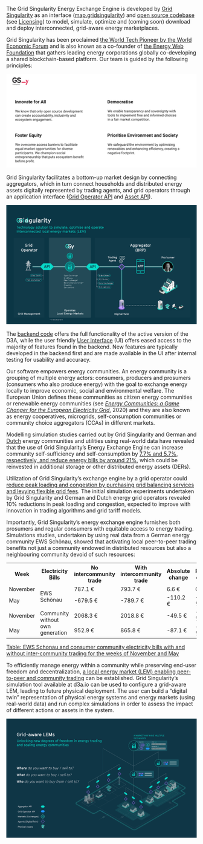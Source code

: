 The Grid Singularity Energy Exchange Engine is developed by [Grid Singularity](https://gridsingularity.com/) as an interface ([map.gridsingularity](https://map.gridsingularity.com/singularity-map)) and [open source codebase](https://github.com/gridsingularity/d3a) (see [Licensing](licensing.md)) to model, simulate, optimize and (coming soon) download and deploy interconnected, grid-aware energy marketplaces.

Grid Singularity has been proclaimed [the World Tech Pioneer by the World Economic Forum](https://www.weforum.org/organizations/grid-singularity-gmbh-gsy-gmbh) and is also known as a co-founder of [the Energy Web Foundation](https://www.energyweb.org/) that gathers leading energy corporations globally co-developing a shared blockchain-based platform. Our team is guided by the following principles:


![alt_text](img/vision-1.png)


Grid Singularity facilitates a bottom-up market design by connecting aggregators, which in turn connect households and distributed energy assets digitally represented by trading agents, and grid operators through an application interface ([Grid Operator API](grid-operator-api.md) and [Asset API](assets-api.md)). 


![alt_text](img/vision-2.png)


The [backend code](https://github.com/gridsingularity/d3a) offers the full functionality of the active version of the D3A, while the user friendly [User Interface](https://www.d3a.io/) (UI) offers eased access to the majority of features found in the backend. New features are typically developed in the backend first and are made available in the UI after internal testing for usability and accuracy. 

Our software empowers energy communities. An energy community is a grouping of multiple energy actors: consumers, producers and prosumers (consumers who also produce energy) with the goal to exchange energy locally to improve economic, social and environmental welfare. The European Union defines these communities as citizen energy communities or renewable energy communities (see _[Energy Communities: a Game Changer for the European Electricity Grid](https://gridsingularity.medium.com/energy-communities-a-game-changer-for-the-european-electricity-grid-fd588a3063b0)_, 2020) and they are also known as energy cooperatives, microgrids, self-consumption communities or community choice aggregators (CCAs) in different markets.

Modelling simulation studies carried out by Grid Singularity and German and [Dutch](https://gridsingularity.medium.com/an-energy-exchange-engine-for-local-energy-marketplaces-28d5be23705e) energy communities and utilities using real-world data have revealed that the use of Grid Singularity’s Energy Exchange Engine can increase community self-sufficiency and self-consumption by [7.7% and 5.7%, respectively, and reduce energy bills by around 21%](https://gridsingularity.medium.com/modelling-study-to-assess-the-potential-benefits-of-trading-in-and-between-local-energy-d721395ddd4b ), which could be reinvested in additional storage or other distributed energy assets (DERs).

Utilization of Grid Singularity’s exchange engine by a grid operator could [reduce peak loading and congestion by purchasing grid balancing services and levying flexible grid fees](https://gridsingularity.medium.com/energy-singularity-challenge-2020-testing-novel-grid-fee-models-and-intelligent-peer-to-peer-6a0d715a9063). The initial simulation experiments undertaken by Grid Singularity and German and Dutch energy grid operators revealed 10% reductions in peak loading and congestion, expected to improve with innovation in trading algorithms and grid tariff models.

Importantly, Grid Singularity’s energy exchange engine furnishes both prosumers and regular consumers with equitable access to energy trading. Simulations studies, undertaken by using real data from a German energy community EWS Schönau, showed that activating local peer-to-peer trading benefits not just a community endowed in distributed resources but also a neighbouring community devoid of such resources:

<table class="table">
  <tr>
   <th>Week
   </th>
   <th>Electricity Bills
   </th>
   <th>No intercommunity trade
   </th>
   <th>With intercommunity trade
   </th>
   <th>Absolute change
   </th>
   <th>Relative change
   </th>
  </tr>
  <tr>
   <td>November
   </td>
   <td rowspan="2" >EWS Schönau
   </td>
   <td>787.1 €
   </td>
   <td>793.7 €
   </td>
   <td>6.6 €
   </td>
   <td>0.84 %
   </td>
  </tr>
  <tr>
   <td>May
   </td>
   <td>-679.5 €
   </td>
   <td>-789.7 €
   </td>
   <td>-110.2 €
   </td>
   <td>-16.22 %
   </td>
  </tr>
  <tr>
   <td>November
   </td>
   <td rowspan="2" >Community without own generation
   </td>
   <td>2068.3 €
   </td>
   <td>2018.8 €
   </td>
   <td>-49.5 €
   </td>
   <td>-2.39 %
   </td>
  </tr>
  <tr>
   <td>May
   </td>
   <td>952.9 €
   </td>
   <td>865.8 €
   </td>
   <td>-87.1 €
   </td>
   <td>-9.14 %
   </td>
  </tr>
</table>



[Table: EWS Schonau and consumer community electricity bills with and without inter-community trading for the weeks of November and May](https://gridsingularity.medium.com/modelling-study-to-assess-the-potential-benefits-of-trading-in-and-between-local-energy-d721395ddd4b )

To efficiently manage energy within a community while preserving end-user freedom and decentralization, [a local energy market (LEM) enabling peer-to-peer and community trading](https://gridsingularity.medium.com/analysis-of-local-electricity-markets-as-a-platform-to-modernise-consumer-and-grid-interaction-3fff63ef74e7) can be established. Grid Singularity’s simulation tool available at d3a.io can be used to configure a grid-aware LEM, leading to future physical deployment. The user can build a “digital twin” representation of physical energy systems and energy markets (using real-world data) and run complex simulations in order to assess the impact of different actions or assets in the system.


![alt_text](img/vision-3.png)

